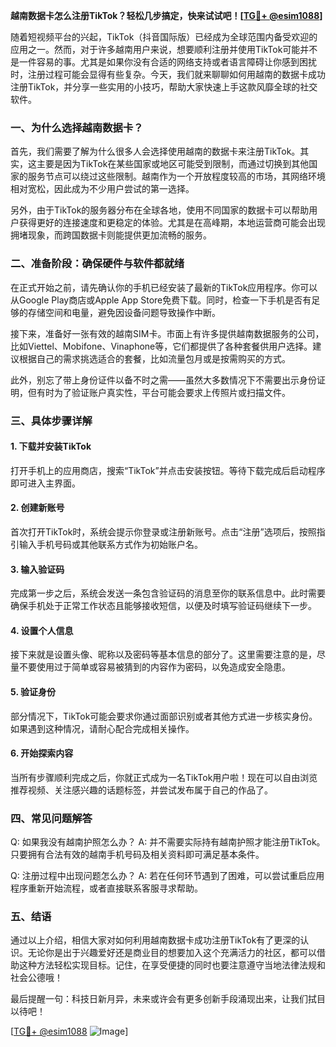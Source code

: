 **越南数据卡怎么注册TikTok？轻松几步搞定，快来试试吧！[[TG💪+ @esim1088](https://t.me/s/esim1088)]**

随着短视频平台的兴起，TikTok（抖音国际版）已经成为全球范围内备受欢迎的应用之一。然而，对于许多越南用户来说，想要顺利注册并使用TikTok可能并不是一件容易的事。尤其是如果你没有合适的网络支持或者语言障碍让你感到困扰时，注册过程可能会显得有些复杂。今天，我们就来聊聊如何用越南的数据卡成功注册TikTok，并分享一些实用的小技巧，帮助大家快速上手这款风靡全球的社交软件。

### 一、为什么选择越南数据卡？

首先，我们需要了解为什么很多人会选择使用越南的数据卡来注册TikTok。其实，这主要是因为TikTok在某些国家或地区可能受到限制，而通过切换到其他国家的服务节点可以绕过这些限制。越南作为一个开放程度较高的市场，其网络环境相对宽松，因此成为不少用户尝试的第一选择。

另外，由于TikTok的服务器分布在全球各地，使用不同国家的数据卡可以帮助用户获得更好的连接速度和更稳定的体验。尤其是在高峰期，本地运营商可能会出现拥堵现象，而跨国数据卡则能提供更加流畅的服务。

### 二、准备阶段：确保硬件与软件都就绪

在正式开始之前，请先确认你的手机已经安装了最新的TikTok应用程序。你可以从Google Play商店或Apple App Store免费下载。同时，检查一下手机是否有足够的存储空间和电量，避免因设备问题导致操作中断。

接下来，准备好一张有效的越南SIM卡。市面上有许多提供越南数据服务的公司，比如Viettel、Mobifone、Vinaphone等，它们都提供了各种套餐供用户选择。建议根据自己的需求挑选适合的套餐，比如流量包月或是按需购买的方式。

此外，别忘了带上身份证件以备不时之需——虽然大多数情况下不需要出示身份证明，但有时为了验证账户真实性，平台可能会要求上传照片或扫描文件。

### 三、具体步骤详解

#### 1. 下载并安装TikTok
打开手机上的应用商店，搜索“TikTok”并点击安装按钮。等待下载完成后启动程序即可进入主界面。

#### 2. 创建新账号
首次打开TikTok时，系统会提示你登录或注册新账号。点击“注册”选项后，按照指引输入手机号码或其他联系方式作为初始账户名。

#### 3. 输入验证码
完成第一步之后，系统会发送一条包含验证码的消息至你的联系信息中。此时需要确保手机处于正常工作状态且能够接收短信，以便及时填写验证码继续下一步。

#### 4. 设置个人信息
接下来就是设置头像、昵称以及密码等基本信息的部分了。这里需要注意的是，尽量不要使用过于简单或容易被猜到的内容作为密码，以免造成安全隐患。

#### 5. 验证身份
部分情况下，TikTok可能会要求你通过面部识别或者其他方式进一步核实身份。如果遇到这种情况，请耐心配合完成相关操作。

#### 6. 开始探索内容
当所有步骤顺利完成之后，你就正式成为一名TikTok用户啦！现在可以自由浏览推荐视频、关注感兴趣的话题标签，并尝试发布属于自己的作品了。

### 四、常见问题解答

Q: 如果我没有越南护照怎么办？
A: 并不需要实际持有越南护照才能注册TikTok。只要拥有合法有效的越南手机号码及相关资料即可满足基本条件。

Q: 注册过程中出现问题怎么办？
A: 若在任何环节遇到了困难，可以尝试重启应用程序重新开始流程，或者直接联系客服寻求帮助。

### 五、结语

通过以上介绍，相信大家对如何利用越南数据卡成功注册TikTok有了更深的认识。无论你是出于兴趣爱好还是商业目的想要加入这个充满活力的社区，都可以借助这种方法轻松实现目标。记住，在享受便捷的同时也要注意遵守当地法律法规和社会公德哦！

最后提醒一句：科技日新月异，未来或许会有更多创新手段涌现出来，让我们拭目以待吧！

[[TG💪+ @esim1088](https://t.me/s/esim1088) ![Image](https://i.postimg.cc/4NQfJmqS/Snipaste-2025-05-13-00-14-12.png)]